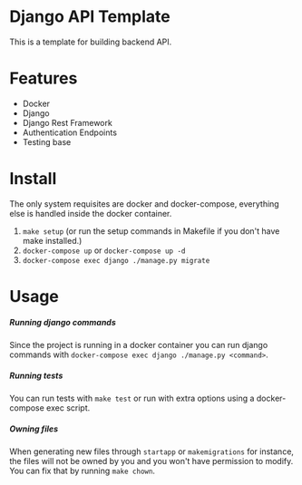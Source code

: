 # Django API Template
This is a template for building backend API.

# Features
- Docker
- Django
- Django Rest Framework
- Authentication Endpoints
- Testing base

# Install
The only system requisites are docker and docker-compose, everything else is handled inside the docker container.

1) `make setup` (or run the setup commands in Makefile if you don't have make installed.)
2) `docker-compose up` or `docker-compose up -d`
3) `docker-compose exec django ./manage.py migrate`

# Usage

##### Running django commands
Since the project is running in a docker container you can run django commands
with `docker-compose exec django ./manage.py <command>`.

##### Running tests
You can run tests with `make test` or run with extra options using a docker-compose exec script.

##### Owning files
When generating new files through `startapp` or `makemigrations` for instance, the files will not be owned by you and you won't have permission to modify. You can fix that by running `make chown`.

